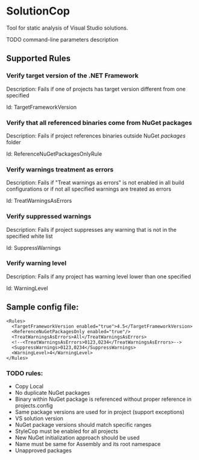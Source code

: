 # SolutionCop
Tool for static analysis of Visual Studio solutions. 

TODO command-line parameters description

## Supported Rules

### Verify target version of the .NET Framework

Description: Fails if one of projects has target version different from one specified

Id: TargetFrameworkVersion

### Verify that all referenced binaries come from NuGet packages

Description: Fails if project references binaries outside NuGet *packages* folder

Id: ReferenceNuGetPackagesOnlyRule

### Verify warnings treatment as errors

Description: Fails if "Treat warnings as errors" is not enabled in all build configurations or if not all specified warnings are treated as errors

Id: TreatWarningsAsErrors

### Verify suppressed warnings

Description: Fails if project suppresses any warning that is not in the specified white list

Id: SuppressWarnings

### Verify warning level

Description: Fails if any project has warning level lower than one specified

Id: WarningLevel

## Sample config file:
    <Rules>
      <TargetFrameworkVersion enabled="true">4.5</TargetFrameworkVersion>
      <ReferenceNuGetPackagesOnly enabled="true"/>
      <TreatWarningsAsErrors>All</TreatWarningsAsErrors>
      <!--<TreatWarningsAsErrors>0123,0234</TreatWarningsAsErrors>-->
      <SuppressWarnings>0123,0234</SuppressWarnings>
      <WarningLevel>4</WarningLevel>
    </Rules>

### TODO rules:
* Copy Local
* No duplicate NuGet packages
* Binary within NuGet package is referenced without proper reference in projects.config
* Same package versions are used for in project (support exceptions)
* VS solution version
* NuGet package versions should match specific ranges
* StyleCop must be enabled for all projects
* New NuGet initialization approach should be used
* Name must be same for Assembly and its root namespace
* Unapproved packages